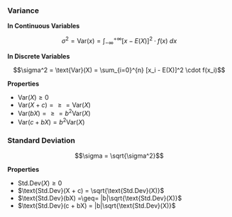 ### Variance
**In Continuous Variables**

$$\sigma^2 = \text{Var}(x) = \int_{-\infty}^{+\infty} [x - E(X)]^2 \cdot f(x) \ dx$$

**In Discrete Variables**

$$\sigma^2 = \text{Var}(X) = \sum_{i=0}^{n} [x_i - E(X)]^2 \cdot f(x_i)$$

**Properties**

- $\text{Var}(X) \geq 0$
- $\text{Var}(X + c) =\geq= \text{Var}(X)$
- $\text{Var}(bX) =\geq= b^2\text{Var}(X)$
- $\text{Var}(c + bX) = b^2\text{Var}(X)$

### Standard Deviation

$$\sigma = \sqrt{\sigma^2}$$

**Properties**
- $\text{Std.Dev}(X) \geq 0$
- $\text{Std.Dev}(X + c) = \sqrt{\text{Std.Dev}(X)}$
- $\text{Std.Dev}(bX) =\geq= |b|\sqrt{\text{Std.Dev}(X)}$
- $\text{Std.Dev}(c + bX) = |b|\sqrt{\text{Std.Dev}(X)}$
